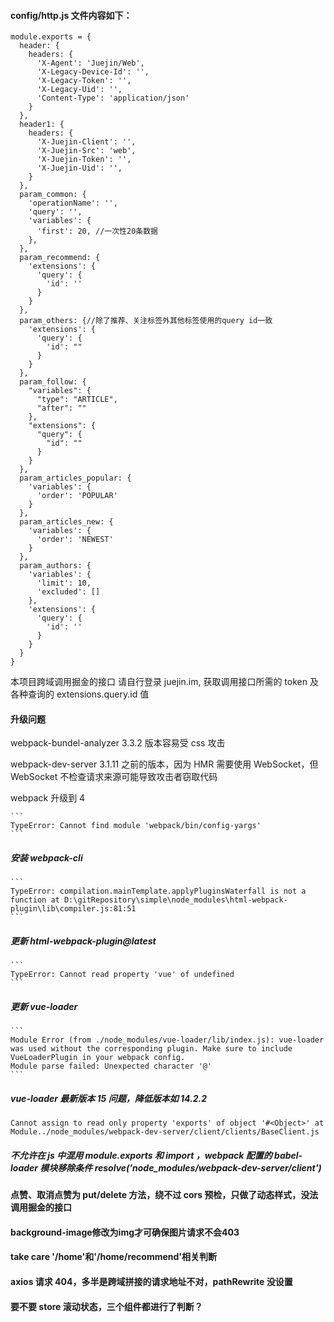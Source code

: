 #### config/http.js 文件内容如下：

```
module.exports = {
  header: {
    headers: {
      'X-Agent': 'Juejin/Web',
      'X-Legacy-Device-Id': '',
      'X-Legacy-Token': '',
      'X-Legacy-Uid': '',
      'Content-Type': 'application/json'
    }
  },
  header1: {
    headers: {
      'X-Juejin-Client': '',
      'X-Juejin-Src': 'web',
      'X-Juejin-Token': '',
      'X-Juejin-Uid': '',
    }
  },
  param_common: {
    'operationName': '',
    'query': '',
    'variables': {
      'first': 20, //一次性20条数据
    },
  },
  param_recommend: {
    'extensions': {
      'query': {
        'id': ''
      }
    }
  },
  param_others: {//除了推荐、关注标签外其他标签使用的query id一致
    'extensions': {
      'query': {
        'id': ""
      }
    }
  },
  param_follow: {
    "variables": {
      "type": "ARTICLE",
      "after": ""
    },
    "extensions": {
      "query": {
        "id": ""
      }
    }
  },
  param_articles_popular: {
    'variables': {
      'order': 'POPULAR'
    }
  },
  param_articles_new: {
    'variables': {
      'order': 'NEWEST'
    }
  },
  param_authors: {
    'variables': {
      'limit': 10,
      'excluded': []
    },
    'extensions': {
      'query': {
        'id': ''
      }
    }
  }
}
```

本项目跨域调用掘金的接口
请自行登录 juejin.im, 获取调用接口所需的 token 及各种查询的 extensions.query.id 值

#### 升级问题

webpack-bundel-analyzer 3.3.2 版本容易受 css 攻击

webpack-dev-server 3.1.11 之前的版本，因为 HMR 需要使用 WebSocket，但 WebSocket 不检查请求来源可能导致攻击者窃取代码

webpack 升级到 4

    ```
    TypeError: Cannot find module 'webpack/bin/config-yargs'
    ```

##### 安装 webpack-cli

    ```
    TypeError: compilation.mainTemplate.applyPluginsWaterfall is not a function at D:\gitRepository\simple\node_modules\html-webpack-plugin\lib\compiler.js:81:51
    ```

##### 更新 html-webpack-plugin@latest

    ```
    TypeError: Cannot read property 'vue' of undefined
    ```

##### 更新 vue-loader

    ```
    Module Error (from ./node_modules/vue-loader/lib/index.js): vue-loader was used without the corresponding plugin. Make sure to include VueLoaderPlugin in your webpack config.
    Module parse failed: Unexpected character '@'
    ```

##### vue-loader 最新版本 15 问题，降低版本如 14.2.2

```
Cannot assign to read only property 'exports' of object '#<Object>' at Module../node_modules/webpack-dev-server/client/clients/BaseClient.js
```

##### 不允许在 js 中混用 module.exports 和 import ，webpack 配置的 babel-loader 模块移除条件 resolve('node_modules/webpack-dev-server/client')

#### 点赞、取消点赞为 put/delete 方法，绕不过 cors 预检，只做了动态样式，没法调用掘金的接口

#### background-image修改为img才可确保图片请求不会403

#### take care '/home'和'/home/recommend'相关判断

#### axios 请求 404，多半是跨域拼接的请求地址不对，pathRewrite 没设置

#### 要不要 store 滚动状态，三个组件都进行了判断？

